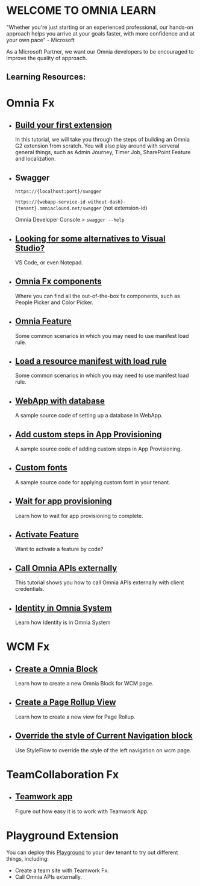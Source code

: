 # WELCOME TO OMNIA LEARN

"Whether you're just starting or an experienced professional, our hands-on approach helps you arrive at your goals faster, with more confidence and at your own pace" - Microsoft

As a Microsoft Partner, we want our Omnia developers to be encouraged to improve the quality of approach. 

## Learning Resources:

# Omnia Fx

- ## [Build your first extension](../first-extension#build-your-first-extension-like-a-boss)

    In this tutorial, we will take you through the steps of building an Omnia G2 extension from scratch. You will also play around with serveral general things, such as Admin Journey, Timer Job, SharePoint Feature and localization.

- ## Swagger

    `https://{localhost:port}/swagger` 
    
    `https://{webapp-service-id-without-dash}-{tenant}.omniaclound.net/swagger` (not extension-id)

    Omnia Developer Console > `swagger --help`

- ## [Looking for some alternatives to Visual Studio?](./other-editors#vs-code-for-omnia-development)

    VS Code, or even Notepad.

- ## [Omnia Fx components](./omnia-fx-components#omnia-fx-components)

    Where you can find all the out-of-the-box fx components, such as People Picker and Color Picker.

- ## [Omnia Feature](./omnia-feature#omnia-feature)

    Some common scenarios in which you may need to use manifest load rule.

- ## [Load a resource manifest with load rule](./manifest-load-rule#manifest-custom-load-rule)

    Some common scenarios in which you may need to use manifest load rule.

- ## [WebApp with database](https://github.com/preciofishbone/OmniaFx/tree/master/src/Examples/Projects/WebAppWithDb)

    A sample source code of setting up a database in WebApp.

- ## [Add custom steps in App Provisioning](https://github.com/preciofishbone/OmniaFx/tree/master/src/Examples/AppProvisioning/CustomSteps)

    A sample source code of adding custom steps in App Provisioning.

- ## [Custom fonts](https://github.com/preciofishbone/OmniaFx/tree/master/src/Examples/Ux/CustomFonts)

    A sample source code for applying custom font in your tenant.

- ## [Wait for app provisioning](./wait-for-app-provisioning#wait-for-app-provisioning)

    Learn how to wait for app provisioning to complete.

- ## [Activate Feature](./activate-feature#activate-a-feature)

    Want to activate a feature by code?

- ## [Call Omnia APIs externally](./call-apis-externally#call-omnia-apis-externally)

    This tutorial shows you how to call Omnia APIs externally with client credentials.

- ## [Identity in Omnia System](./identity#identity-usergroup)
  
    Learn how Identity is in Omnia System

# WCM Fx

- ## [Create a Omnia Block](./create-omnia-block#create-a-omnia-block)

    Learn how to create a new Omnia Block for WCM page.

- ## [Create a Page Rollup View](./create-page-rollup-view#create-a-page-rollup-view)

    Learn how to create a new view for Page Rollup.

- ## [Override the style of Current Navigation block](./override-style-of-current-navigation#override-the-style-of-current-navigation-block)

    Use StyleFlow to override the style of the left navigation on wcm page.


# TeamCollaboration Fx

- ## [Teamwork app](./teamwork-app#teamwork-app)

    Figure out how easy it is to work with Teamwork App. 

# Playground Extension

You can deploy this [Playground](https://github.com/preciofishbone/OmniaFx/tree/master/src/Examples/OmniaFxPlayground) to your dev tenant to try out different things, including:

- Create a team site with Teamwork Fx.
- Call Omnia APIs externally.